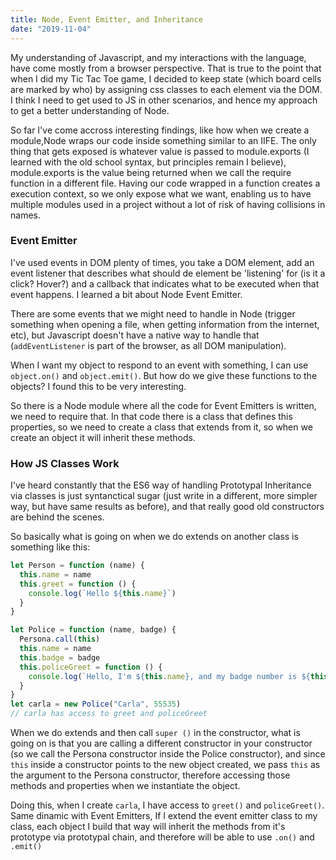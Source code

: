 ```yaml
---
title: Node, Event Emitter, and Inheritance
date: "2019-11-04"
---
```


My understanding of Javascript, and my interactions with the language, have come mostly from a browser perspective. That is true to the point that when I did my Tic Tac Toe game, I decided to keep state (which board cells are marked by who) by assigning css classes to each element via the DOM. I think I need to get used to JS in other scenarios, and hence my approach to get a better understanding of Node.

So far I've come accross interesting findings, like how when we create a module,Node wraps our code inside something similar to an IIFE. The only thing that gets exposed is whatever value is passed to module.exports (I learned with the old school syntax, but principles remain I believe), module.exports is the value being returned when we call the require function in a different file. Having our code wrapped in a function creates a execution context, so we only expose what we want, enabling us to have multiple modules used in a project without a lot of risk of having collisions in names.

### Event Emitter

I've used events in DOM plenty of times, you take a DOM element, add an event listener that describes what should de element be 'listening' for (is it a click? Hover?) and a callback that indicates what to be executed when that event happens. I learned a bit about Node Event Emitter.

There are some events that we might need to handle in Node (trigger something when opening a file, when getting information from the internet, etc), but Javascript doesn't have a native way to handle that (`addEventListener` is part of the browser, as all DOM manipulation).

When I want my object to respond to an event with something, I can use `object.on()` and `object.emit()`. But how do we give these functions to the objects? I found this to be very interesting.

So there is a Node module where all the code for Event Emitters is written, we need to require that. In that code there is a class that defines this properties, so we need to create a class that extends from it, so when we create an object it will inherit these methods.

### How JS Classes Work

I've heard constantly that the ES6 way of handling Prototypal Inheritance via classes is just syntanctical sugar (just write in a different, more simpler way, but have same results as before), and that really good old constructors are behind the scenes.

So basically what is going on when we do extends on another class is something like this:

```javascript
let Person = function (name) {
  this.name = name
  this.greet = function () {
    console.log(`Hello ${this.name}`)
  }
}

let Police = function (name, badge) {
  Persona.call(this)
  this.name = name
  this.badge = badge
  this.policeGreet = function () {
    console.log(`Hello, I'm ${this.name}, and my badge number is ${this.badge}`)
  }
}
let carla = new Police("Carla", 55535)
// carla has access to greet and policeGreet
```

When we do extends and then call `super ()` in the constructor, what is going on is that you are calling a different constructor in your constructor (so we call the Persona constructor inside the Police constructor), and since `this` inside a constructor points to the new object created, we pass `this` as the argument to the Persona constructor, therefore accessing those methods and properties when we instantiate the object.

Doing this, when I create `carla`, I have access to `greet()` and `policeGreet()`. Same dinamic with Event Emitters, If I extend the event emitter class to my class, each object I build that way will inherit the methods from it's prototype via prototypal chain, and therefore will be able to use `.on()` and `.emit()`
